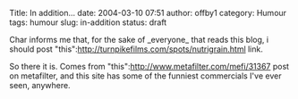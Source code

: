 Title: In addition...
date: 2004-03-10 07:51
author: offby1
category: Humour
tags: humour
slug: in-addition
status: draft

Char informs me that, for the sake of \_everyone\_ that reads this blog, i should post \"this\":http://turnpikefilms.com/spots/nutrigrain.html link.

So there it is. Comes from \"this\":http://www.metafilter.com/mefi/31367 post on metafilter, and this site has some of the funniest commercials I\'ve ever seen, anywhere.
